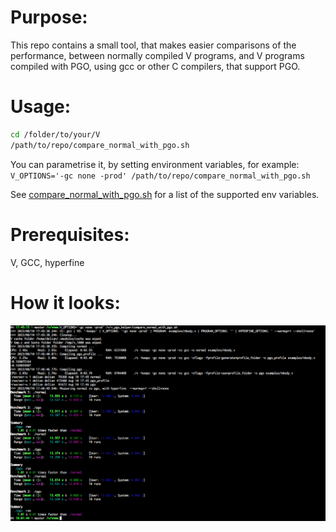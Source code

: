 Purpose:
===================
This repo contains a small tool, that makes easier comparisons of the
performance, between normally compiled V programs, and V programs compiled
with PGO, using gcc or other C compilers, that support PGO.

Usage:
===================

```bash
cd /folder/to/your/V
/path/to/repo/compare_normal_with_pgo.sh
```

You can parametrise it, by setting environment variables, for example:
`V_OPTIONS='-gc none -prod' /path/to/repo/compare_normal_with_pgo.sh`

See [compare_normal_with_pgo.sh](./compare_normal_with_pgo.sh) for
a list of the supported env variables.

Prerequisites:
===================
V, GCC, hyperfine

How it looks:
===================
![Screenshot of the output of the tool](./screenshot.png)
